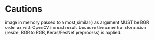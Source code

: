 # Cautions

image in memory passed to a most_similar() as argument MUST be BGR order as with OpenCV imread result, 
because the same transformation (resize, BGR to RGB, Keras/ResNet preprocess) is applied.
